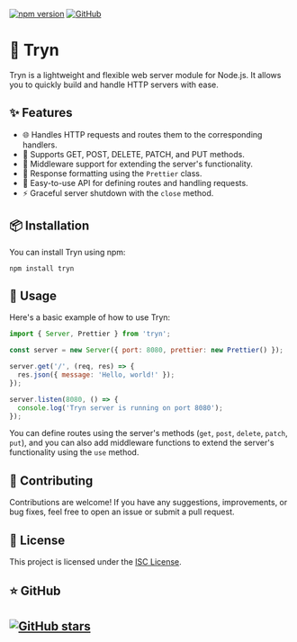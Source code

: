 [![npm version](https://img.shields.io/npm/v/tryn.svg)](https://www.npmjs.com/package/tryn)
[![GitHub](https://img.shields.io/github/license/username/repo.svg)](https://github.com/Nicat-dcw/tryn)
# 🚀 Tryn

Tryn is a lightweight and flexible web server module for Node.js. It allows you to quickly build and handle HTTP servers with ease.

## ✨ Features

- 🌐 Handles HTTP requests and routes them to the corresponding handlers.
- 📡 Supports GET, POST, DELETE, PATCH, and PUT methods.
- 🚦 Middleware support for extending the server's functionality.
- 💅 Response formatting using the `Prettier` class.
- 🧩 Easy-to-use API for defining routes and handling requests.
- ⚡ Graceful server shutdown with the `close` method.

## 📦 Installation

You can install Tryn using npm:

```shell
npm install tryn
```

## 🚀 Usage

Here's a basic example of how to use Tryn:

```javascript
import { Server, Prettier } from 'tryn';

const server = new Server({ port: 8080, prettier: new Prettier() });

server.get('/', (req, res) => {
  res.json({ message: 'Hello, world!' });
});

server.listen(8080, () => {
  console.log('Tryn server is running on port 8080');
});
```

You can define routes using the server's methods (`get`, `post`, `delete`, `patch`, `put`), and you can also add middleware functions to extend the server's functionality using the `use` method.

## 🤝 Contributing

Contributions are welcome! If you have any suggestions, improvements, or bug fixes, feel free to open an issue or submit a pull request.

## 📄 License

This project is licensed under the [ISC License](https://opensource.org/licenses/ISC).

## ⭐️ GitHub

[![GitHub stars](https://img.shields.io/github/stars/Nicat-dcw/tryn.svg?style=social)](https://github.com/Nicat-dcw/tryn)
---
